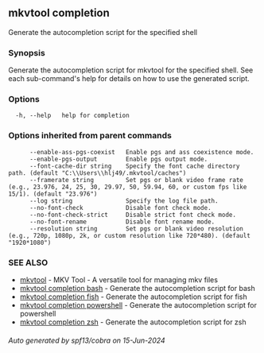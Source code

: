 ## mkvtool completion

Generate the autocompletion script for the specified shell

### Synopsis

Generate the autocompletion script for mkvtool for the specified shell.
See each sub-command's help for details on how to use the generated script.


### Options

```
  -h, --help   help for completion
```

### Options inherited from parent commands

```
      --enable-ass-pgs-coexist   Enable pgs and ass coexistence mode.
      --enable-pgs-output        Enable pgs output mode.
      --font-cache-dir string    Specify the font cache directory path. (default "C:\\Users\\hlj49/.mkvtool/caches")
      --framerate string         Set pgs or blank video frame rate (e.g., 23.976, 24, 25, 30, 29.97, 50, 59.94, 60, or custom fps like 15/1). (default "23.976")
      --log string               Specify the log file path.
      --no-font-check            Disable font check mode.
      --no-font-check-strict     Disable strict font check mode.
      --no-font-rename           Disable font rename mode.
      --resolution string        Set pgs or blank video resolution (e.g., 720p, 1080p, 2k, or custom resolution like 720*480). (default "1920*1080")
```

### SEE ALSO

* [mkvtool](mkvtool.md)	 - MKV Tool - A versatile tool for managing mkv files
* [mkvtool completion bash](mkvtool_completion_bash.md)	 - Generate the autocompletion script for bash
* [mkvtool completion fish](mkvtool_completion_fish.md)	 - Generate the autocompletion script for fish
* [mkvtool completion powershell](mkvtool_completion_powershell.md)	 - Generate the autocompletion script for powershell
* [mkvtool completion zsh](mkvtool_completion_zsh.md)	 - Generate the autocompletion script for zsh

###### Auto generated by spf13/cobra on 15-Jun-2024
